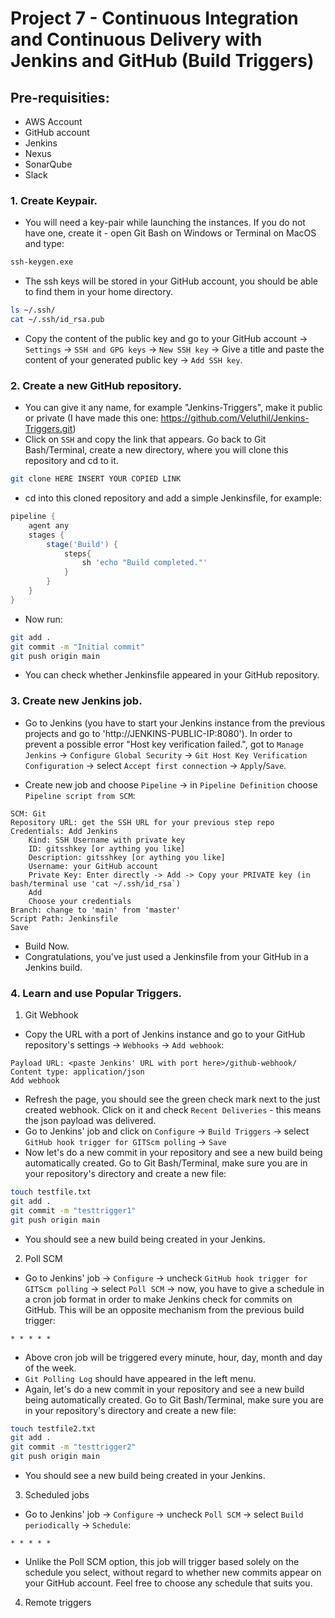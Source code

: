 # Project 7 - Continuous Integration and Continuous Delivery with Jenkins and GitHub (Build Triggers)

## Pre-requisities:

* AWS Account
* GitHub account
* Jenkins
* Nexus
* SonarQube
* Slack 

### 1. Create Keypair.

- You will need a key-pair while launching the instances. If you do not have one, create it - open Git Bash on Windows or Terminal on MacOS and type:
```sh
ssh-keygen.exe
``` 
- The ssh keys will be stored in your GitHub account, you should be able to find them in your home directory. 
```sh
ls ~/.ssh/
cat ~/.ssh/id_rsa.pub
```
- Copy the content of the public key and go to your GitHub account -> `Settings` -> `SSH and GPG keys` -> `New SSH key` -> Give a title and paste the content of your generated public key -> `Add SSH key`.

### 2. Create a new GitHub repository.

- You can give it any name, for example "Jenkins-Triggers", make it public or private (I have made this one: https://github.com/Veluthil/Jenkins-Triggers.git)
- Click on `SSH` and copy the link that appears. Go back to Git Bash/Terminal, create a new directory, where you will clone this repository and cd to it. 
```sh
git clone HERE INSERT YOUR COPIED LINK 
```
- cd into this cloned repository and add a simple Jenkinsfile, for example:
```groovy
pipeline {
    agent any
    stages {
        stage('Build') {
            steps{
                sh 'echo "Build completed."'
            }
        }
    }
}
```
- Now run:
```sh
git add .
git commit -m "Initial commit"
git push origin main
```
- You can check whether Jenkinsfile appeared in your GitHub repository.

### 3. Create new Jenkins job.

- Go to Jenkins (you have to start your Jenkins instance from the previous projects and go to 'http://JENKINS-PUBLIC-IP:8080'). In order to prevent a possible error "Host key verification failed.", got to `Manage Jenkins` -> `Configure Global Security` -> `Git Host Key Verification Configuration` -> select `Accept first connection` -> `Apply`/`Save`.

- Create new job and choose `Pipeline` -> in `Pipeline Definition` choose `Pipeline script from SCM`:
```
SCM: Git
Repository URL: get the SSH URL for your previous step repo
Credentials: Add Jenkins
    Kind: SSH Username with private key
    ID: gitsshkey [or aything you like]
    Description: gitsshkey [or aything you like]
    Username: your GitHub account
    Private Key: Enter directly -> Add -> Copy your PRIVATE key (in bash/terminal use 'cat ~/.ssh/id_rsa`)
    Add
    Choose your credentials
Branch: change to 'main' from 'master'
Script Path: Jenkinsfile
Save
```
- Build Now.
- Congratulations, you've just used a Jenkinsfile from your GitHub in a Jenkins build.

### 4. Learn and use Popular Triggers.

1. Git Webhook
- Copy the URL with a port of Jenkins instance and go to your GitHub repository's settings -> `Webhooks` -> `Add webhook`:
```
Payload URL: <paste Jenkins' URL with port here>/github-webhook/
Content type: application/json
Add webhook
```
- Refresh the page, you should see the green check mark next to the just created webhook. Click on it and check `Recent Deliveries` - this means the json payload was delivered.
- Go to Jenkins' job and click on `Configure` -> `Build Triggers` -> select `GitHub hook trigger for GITScm polling` -> `Save`
- Now let's do a new commit in your repository and see a new build being automatically created. Go to Git Bash/Terminal, make sure you are in your repository's directory and create a new file:
```sh
touch testfile.txt
git add .
git commit -m "testtrigger1"
git push origin main
```
- You should see a new build being created in your Jenkins.

2. Poll SCM
- Go to Jenkins' job -> `Configure` -> uncheck `GitHub hook trigger for GITScm polling` -> select `Poll SCM` -> now, you have to give a schedule in a cron job format in order to make Jenkins check for commits on GitHub. This will be an opposite mechanism from the previous build trigger:
```
* * * * *
```
- Above cron job will be triggered every minute, hour, day, month and day of the week.
- `Git Polling Log` should have appeared in the left menu.
- Again, let's do a new commit in your repository and see a new build being automatically created. Go to Git Bash/Terminal, make sure you are in your repository's directory and create a new file:
```sh
touch testfile2.txt
git add .
git commit -m "testtrigger2"
git push origin main
```
- You should see a new build being created in your Jenkins.

3. Scheduled jobs
- Go to Jenkins' job -> `Configure` -> uncheck `Poll SCM` -> select `Build periodically` -> `Schedule`:
```
* * * * *
```
- Unlike the Poll SCM option, this job will trigger based solely on the schedule you select, without regard to whether new commits appear on your GitHub account. Feel free to choose any schedule that suits you.

4. Remote triggers